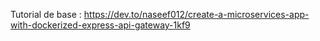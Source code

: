 Tutorial de base : https://dev.to/naseef012/create-a-microservices-app-with-dockerized-express-api-gateway-1kf9

